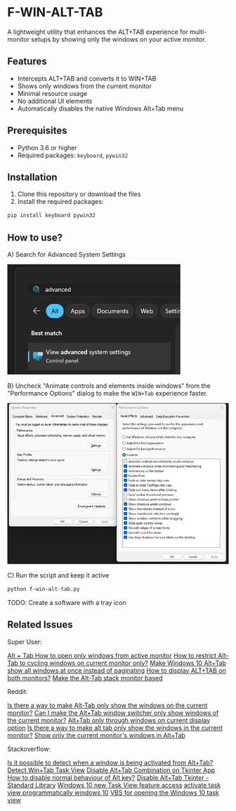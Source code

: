 # F-WIN-ALT-TAB

A lightweight utility that enhances the ALT+TAB experience for multi-monitor setups by showing only the windows on your active monitor.

## Features

- Intercepts ALT+TAB and converts it to WIN+TAB
- Shows only windows from the current monitor
- Minimal resource usage
- No additional UI elements
- Automatically disables the native Windows Alt+Tab menu

## Prerequisites

- Python 3.6 or higher
- Required packages: `keyboard`, `pywin32`

## Installation

1. Clone this repository or download the files
2. Install the required packages:

```bash
pip install keyboard pywin32
```

## How to use?

A) Search for Advanced System Settings

![guide1](guide1.png)

B) Uncheck "Animate controls and elements inside windows" from the "Performance Options" dialog to make the `WIN+Tab` experience faster.

![guide2](guide2.png)

C) Run the script and keep it active

```bash
python f-win-alt-tab.py
```

TODO: Create a software with a tray icon

## Related Issues

Super User:

[Alt + Tab How to open only windows from active monitor](https://superuser.com/questions/1761948/alt-tab-how-to-open-only-windows-from-active-monitor)
[How to restrict Alt-Tab to cycling windows on current monitor only?](https://superuser.com/questions/1604591/how-to-restrict-alt-tab-to-cycling-windows-on-current-monitor-only)
[Make Windows 10 Alt+Tab show all windows at once instead of paginating](https://superuser.com/questions/1794305/make-windows-10-alttab-show-all-windows-at-once-instead-of-paginating)
[How to display ALT+TAB on both monitors?](https://superuser.com/questions/1079938/how-to-display-alttab-on-both-monitors)
[Make the Alt-Tab stack monitor based](https://superuser.com/questions/1134741/make-the-alt-tab-stack-monitor-based)

Reddit:

[Is there a way to make Alt-Tab only show the windows on the current monitor?](https://www.reddit.com/r/Windows10/comments/m0nci9/is_there_a_way_to_make_alttab_only_show_the/)
[Can I make the Alt+Tab window switcher only show windows of the current monitor?](https://www.reddit.com/r/kde/comments/ktykjm/can_i_make_the_alttab_window_switcher_only_show/)
[Alt+Tab only through windows on current display option](https://www.reddit.com/r/Windows11/comments/ug5hmb/alttab_only_through_windows_on_current_display/)
[Is there a way to make alt tab only show the windows in the current monitor?](https://www.reddit.com/r/pop_os/comments/hgtkvt/is_there_a_way_to_make_alt_tab_only_show_the/)
[Show only the current monitor's windows in Alt+Tab](https://www.reddit.com/r/Windows10/comments/ksv4oh/show_only_the_current_monitors_windows_in_alttab/)

Stackoverflow:

[Is it possible to detect when a window is being activated from Alt+Tab?](https://stackoverflow.com/questions/73366172/is-it-possible-to-detect-when-a-window-is-being-activated-from-alttab)
[Detect Win+Tab Task View](https://stackoverflow.com/questions/46653985/detect-wintab-task-view)
[Disable Alt+Tab Combination on Tkinter App](https://stackoverflow.com/questions/39110800/disable-alttab-combination-on-tkinter-app)
[How to disable normal behaviour of Alt key?](https://stackoverflow.com/questions/9627379/how-to-disable-normal-behaviour-of-alt-key)
[Disable Alt+Tab Tkinter - Standard Library](https://stackoverflow.com/questions/54906926/disable-alttab-tkinter-standard-library)
[Windows 10 new Task View feature access](https://stackoverflow.com/questions/31213105/windows-10-new-task-view-feature-access)
[activate task view programmatically windows 10](https://stackoverflow.com/questions/31721140/activate-task-view-programmatically-windows-10)
[VBS for opening the Windows 10 task view](https://stackoverflow.com/questions/34956274/vbs-for-opening-the-windows-10-task-view)
